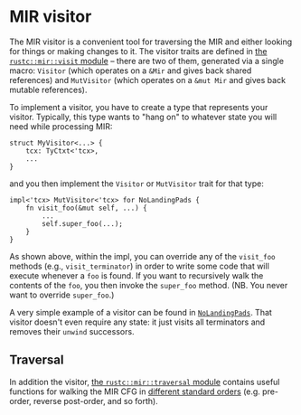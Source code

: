 # MIR visitor

The MIR visitor is a convenient tool for traversing the MIR and either
looking for things or making changes to it. The visitor traits are
defined in [the `rustc::mir::visit` module][m-v] – there are two of
them, generated via a single macro: `Visitor` (which operates on a
`&Mir` and gives back shared references) and `MutVisitor` (which
operates on a `&mut Mir` and gives back mutable references).

[m-v]: https://doc.rust-lang.org/nightly/nightly-rustc/rustc/mir/visit/index.html

To implement a visitor, you have to create a type that represents
your visitor. Typically, this type wants to "hang on" to whatever
state you will need while processing MIR:

```rust,ignore
struct MyVisitor<...> {
    tcx: TyCtxt<'tcx>,
    ...
}
```

and you then implement the `Visitor` or `MutVisitor` trait for that type:

```rust,ignore
impl<'tcx> MutVisitor<'tcx> for NoLandingPads {
    fn visit_foo(&mut self, ...) {
        ...
        self.super_foo(...);
    }
}
```

As shown above, within the impl, you can override any of the
`visit_foo` methods (e.g., `visit_terminator`) in order to write some
code that will execute whenever a `foo` is found. If you want to
recursively walk the contents of the `foo`, you then invoke the
`super_foo` method. (NB. You never want to override `super_foo`.)

A very simple example of a visitor can be found in [`NoLandingPads`].
That visitor doesn't even require any state: it just visits all
terminators and removes their `unwind` successors.

[`NoLandingPads`]: https://doc.rust-lang.org/nightly/nightly-rustc/rustc_mir/transform/no_landing_pads/struct.NoLandingPads.html

## Traversal

In addition the visitor, [the `rustc::mir::traversal` module][t]
contains useful functions for walking the MIR CFG in
[different standard orders][traversal] (e.g. pre-order, reverse
post-order, and so forth).

[t]: https://doc.rust-lang.org/nightly/nightly-rustc/rustc/mir/traversal/index.html
[traversal]: https://en.wikipedia.org/wiki/Tree_traversal

